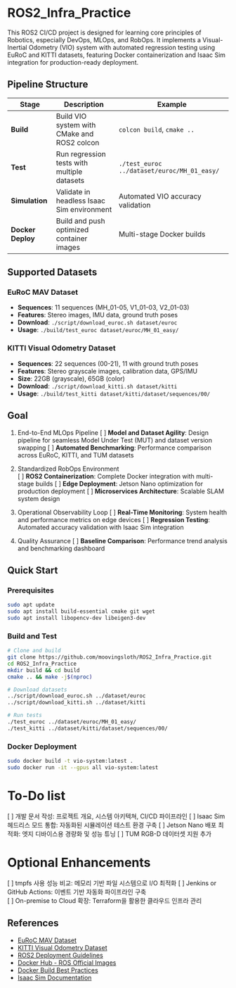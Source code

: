 # ROS2_Infra_Practice
This ROS2 CI/CD project is designed for learning core principles of Robotics, especially DevOps, MLOps, and RobOps. It implements a Visual-Inertial Odometry (VIO) system with automated regression testing using EuRoC and KITTI datasets, featuring Docker containerization and Isaac Sim integration for production-ready deployment. 

## Pipeline Structure

| Stage | Description | Example |
|--------|-------------|---------|
| **Build** | Build VIO system with CMake and ROS2 colcon | `colcon build`, `cmake ..` |
| **Test** | Run regression tests with multiple datasets | `./test_euroc ../dataset/euroc/MH_01_easy/` |
| **Simulation** | Validate in headless Isaac Sim environment | Automated VIO accuracy validation |
| **Docker Deploy** | Build and push optimized container images | Multi-stage Docker builds |

## Supported Datasets

### EuRoC MAV Dataset
- **Sequences**: 11 sequences (MH_01-05, V1_01-03, V2_01-03)  
- **Features**: Stereo images, IMU data, ground truth poses
- **Download**: `./script/download_euroc.sh dataset/euroc`
- **Usage**: `./build/test_euroc dataset/euroc/MH_01_easy/`

### KITTI Visual Odometry Dataset  
- **Sequences**: 22 sequences (00-21), 11 with ground truth poses
- **Features**: Stereo grayscale images, calibration data, GPS/IMU
- **Size**: 22GB (grayscale), 65GB (color)
- **Download**: `./script/download_kitti.sh dataset/kitti` 
- **Usage**: `./build/test_kitti dataset/kitti/dataset/sequences/00/`

## Goal
1. End-to-End MLOps Pipeline
[ ] **Model and Dataset Agility**: Design pipeline for seamless Model Under Test (MUT) and dataset version swapping
[ ] **Automated Benchmarking**: Performance comparison across EuRoC, KITTI, and TUM datasets

2. Standardized RobOps Environment  
[ ] **ROS2 Containerization**: Complete Docker integration with multi-stage builds
[ ] **Edge Deployment**: Jetson Nano optimization for production deployment
[ ] **Microservices Architecture**: Scalable SLAM system design

3. Operational Observability Loop
[ ] **Real-Time Monitoring**: System health and performance metrics on edge devices
[ ] **Regression Testing**: Automated accuracy validation with Isaac Sim integration

4. Quality Assurance
[ ] **Baseline Comparison**: Performance trend analysis and benchmarking dashboard


## Quick Start

### Prerequisites
```bash
sudo apt update
sudo apt install build-essential cmake git wget
sudo apt install libopencv-dev libeigen3-dev
```

### Build and Test
```bash
# Clone and build
git clone https://github.com/moovingsloth/ROS2_Infra_Practice.git
cd ROS2_Infra_Practice
mkdir build && cd build
cmake .. && make -j$(nproc)

# Download datasets  
../script/download_euroc.sh ../dataset/euroc
../script/download_kitti.sh ../dataset/kitti

# Run tests
./test_euroc ../dataset/euroc/MH_01_easy/
./test_kitti ../dataset/kitti/dataset/sequences/00/
```

### Docker Deployment
```bash
sudo docker build -t vio-system:latest .
sudo docker run -it --gpus all vio-system:latest
```

# To-Do list
[ ] 개발 문서 작성: 프로젝트 개요, 시스템 아키텍쳐, CI/CD 파이프라인
[ ] Isaac Sim 헤드리스 모드 통합: 자동화된 시뮬레이션 테스트 환경 구축
[ ] Jetson Nano 배포 최적화: 엣지 디바이스용 경량화 및 성능 튜닝
[ ] TUM RGB-D 데이터셋 지원 추가

# Optional Enhancements
[ ] tmpfs 사용 성능 비교: 메모리 기반 파일 시스템으로 I/O 최적화
[ ] Jenkins or GitHub Actions: 이벤트 기반 자동화 파이프라인 구축  
[ ] On-premise to Cloud 확장: Terraform을 활용한 클라우드 인프라 관리

## References
- [EuRoC MAV Dataset](https://projects.asl.ethz.ch/datasets/doku.php?id=kmavvisualinertialdatasets)
- [KITTI Visual Odometry Dataset](http://www.cvlibs.net/datasets/kitti/eval_odometry.php)
- [ROS2 Deployment Guidelines](https://docs.ros.org/en/humble/Tutorials/Advanced/Security/Deployment-Guidelines.html#deployment-guidelines)
- [Docker Hub - ROS Official Images](https://hub.docker.com/_/ros)
- [Docker Build Best Practices](https://docs.docker.com/build/building/best-practices/)
- [Isaac Sim Documentation](https://docs.omniverse.nvidia.com/isaacsim/latest/index.html) 
